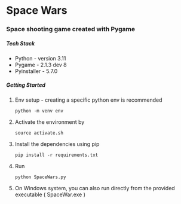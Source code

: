 <h1>Space Wars</h1>

<h3>Space shooting game created with Pygame </h3>

<h5>Tech Stack</h5>
<ul>
<li> Python - version 3.11 </li>
<li> Pygame - 2.1.3 dev 8  </li>
<li> Pyinstaller - 5.7.0 </li>
</ul>

<h5>Getting Started</h5>
<ol>
<li> Env setup - creating a specific python env is recommended </li>

    python -m venv env 
    
<li> Activate the environment by </li>

    source activate.sh

<li> Install the dependencies using pip  </li>
    
    pip install -r requirements.txt

<li> Run </li>
    
    python SpaceWars.py 

<li> On Windows system, you can also run directly from the provided executable ( SpaceWar.exe ) </li>
</ol>
